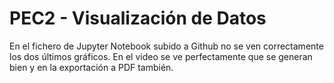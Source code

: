 # PEC2 - Visualización de Datos
En el fichero de Jupyter Notebook subido a Github no se ven correctamente los dos últimos gráficos. En el video se ve perfectamente que se generan bien y en la exportación a PDF también.
